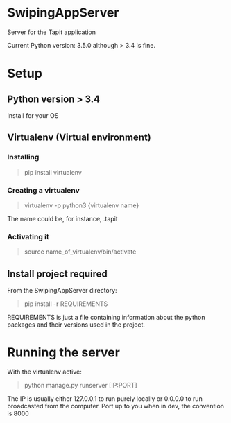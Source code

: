 # SwipingAppServer
Server for the Tapit application

Current Python version: 3.5.0 although > 3.4 is fine.

# Setup

## Python version > 3.4

Install for your OS

## Virtualenv (Virtual environment)

### Installing

> pip install virtualenv

### Creating a virtualenv

> virtualenv -p python3 {virtualenv name}

The name could be, for instance, .tapit

### Activating it

> source name_of_virtualenv/bin/activate

## Install project required

From the SwipingAppServer directory:

> pip install -r REQUIREMENTS

REQUIREMENTS is just a file containing information about the python packages and their versions used in the project.

# Running the server

With the virtualenv active:

> python manage.py runserver [IP:PORT]

The IP is usually either 127.0.0.1 to run purely locally or 0.0.0.0 to run broadcasted from the computer. Port up to you when in dev, the convention is 8000
